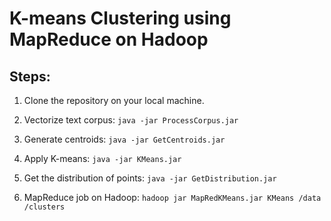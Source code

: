 # K-means Clustering using MapReduce on Hadoop

## Steps:

1. Clone the repository on your local machine.

2. Vectorize text corpus:
   ```java -jar ProcessCorpus.jar```

3. Generate centroids:
  ```java -jar GetCentroids.jar```
  
4. Apply K-means:
  ```java -jar KMeans.jar```

5. Get the distribution of points:
  ```java -jar GetDistribution.jar```
  
6. MapReduce job on Hadoop:
  ```hadoop jar MapRedKMeans.jar KMeans /data /clusters```
